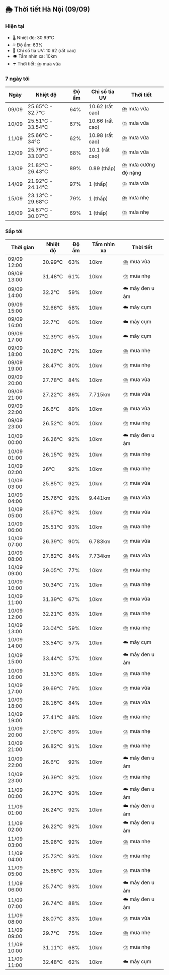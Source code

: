 ## 🌦️ Thời tiết Hà Nội (09/09)

### Hiện tại

- 🌡️ Nhiệt độ: 30.99℃
- 💦 Độ ẩm: 63%
- 🌟 Chỉ số tia UV: 10.62 (rất cao)
- 👁️ Tầm nhìn xa: 10km
- ☂️ Thời tiết: ⛈️ mưa vừa

### 7 ngày tới

| Ngày | Nhiệt độ | Độ ẩm | Chỉ số tia UV | Thời tiết |
| --- | --- | --- | --- | --- |
| 09/09 | 25.65℃ - 32.7℃ | 64% | 10.62 (rất cao) | ⛈️ mưa vừa |
| 10/09 | 25.51℃ - 33.54℃ | 67% | 10.66 (rất cao) | ⛈️ mưa vừa |
| 11/09 | 25.66℃ - 34℃ | 62% | 10.98 (rất cao) | ⛈️ mưa vừa |
| 12/09 | 25.79℃ - 33.03℃ | 68% | 10.1 (rất cao) | ⛈️ mưa vừa |
| 13/09 | 21.82℃ - 26.43℃ | 89% | 0.89 (thấp) | ⛈️ mưa cường độ nặng |
| 14/09 | 21.92℃ - 24.14℃ | 97% | 1 (thấp) | ⛈️ mưa vừa |
| 15/09 | 23.13℃ - 29.68℃ | 79% | 1 (thấp) | ⛈️ mưa nhẹ |
| 16/09 | 24.67℃ - 30.07℃ | 69% | 1 (thấp) | ⛈️ mưa nhẹ |

### Sắp tới

| Thời gian | Nhiệt độ | Độ ẩm | Tầm nhìn xa | Thời tiết |
| --- | --- | --- | --- | --- |
| 09/09 12:00 | 30.99℃ | 63% | 10km | ⛈️ mưa vừa |
| 09/09 13:00 | 31.48℃ | 61% | 10km | ⛈️ mưa nhẹ |
| 09/09 14:00 | 32.2℃ | 59% | 10km | ☁️ mây đen u ám |
| 09/09 15:00 | 32.66℃ | 58% | 10km | ☁️ mây cụm |
| 09/09 16:00 | 32.7℃ | 60% | 10km | ☁️ mây cụm |
| 09/09 17:00 | 32.39℃ | 65% | 10km | ☁️ mây cụm |
| 09/09 18:00 | 30.26℃ | 72% | 10km | ⛈️ mưa nhẹ |
| 09/09 19:00 | 28.47℃ | 80% | 10km | ⛈️ mưa nhẹ |
| 09/09 20:00 | 27.78℃ | 84% | 10km | ⛈️ mưa vừa |
| 09/09 21:00 | 27.22℃ | 86% | 7.715km | ⛈️ mưa vừa |
| 09/09 22:00 | 26.6℃ | 89% | 10km | ⛈️ mưa vừa |
| 09/09 23:00 | 26.52℃ | 90% | 10km | ⛈️ mưa nhẹ |
| 10/09 00:00 | 26.26℃ | 92% | 10km | ☁️ mây đen u ám |
| 10/09 01:00 | 26.15℃ | 92% | 10km | ⛈️ mưa nhẹ |
| 10/09 02:00 | 26℃ | 92% | 10km | ⛈️ mưa nhẹ |
| 10/09 03:00 | 25.85℃ | 92% | 10km | ⛈️ mưa vừa |
| 10/09 04:00 | 25.76℃ | 92% | 9.441km | ⛈️ mưa vừa |
| 10/09 05:00 | 25.67℃ | 92% | 10km | ⛈️ mưa vừa |
| 10/09 06:00 | 25.51℃ | 93% | 10km | ⛈️ mưa nhẹ |
| 10/09 07:00 | 26.39℃ | 90% | 6.783km | ⛈️ mưa vừa |
| 10/09 08:00 | 27.82℃ | 84% | 7.734km | ⛈️ mưa vừa |
| 10/09 09:00 | 29.05℃ | 77% | 10km | ⛈️ mưa nhẹ |
| 10/09 10:00 | 30.34℃ | 71% | 10km | ⛈️ mưa nhẹ |
| 10/09 11:00 | 31.39℃ | 67% | 10km | ⛈️ mưa vừa |
| 10/09 12:00 | 32.21℃ | 63% | 10km | ⛈️ mưa nhẹ |
| 10/09 13:00 | 33.04℃ | 59% | 10km | ⛈️ mưa nhẹ |
| 10/09 14:00 | 33.54℃ | 57% | 10km | ☁️ mây cụm |
| 10/09 15:00 | 33.44℃ | 57% | 10km | ☁️ mây đen u ám |
| 10/09 16:00 | 31.53℃ | 68% | 10km | ⛈️ mưa nhẹ |
| 10/09 17:00 | 29.69℃ | 79% | 10km | ⛈️ mưa vừa |
| 10/09 18:00 | 28.16℃ | 84% | 10km | ⛈️ mưa vừa |
| 10/09 19:00 | 27.41℃ | 88% | 10km | ⛈️ mưa nhẹ |
| 10/09 20:00 | 27.06℃ | 89% | 10km | ⛈️ mưa nhẹ |
| 10/09 21:00 | 26.82℃ | 91% | 10km | ⛈️ mưa nhẹ |
| 10/09 22:00 | 26.6℃ | 92% | 10km | ☁️ mây đen u ám |
| 10/09 23:00 | 26.39℃ | 92% | 10km | ⛈️ mưa nhẹ |
| 11/09 00:00 | 26.27℃ | 93% | 10km | ☁️ mây đen u ám |
| 11/09 01:00 | 26.24℃ | 92% | 10km | ☁️ mây đen u ám |
| 11/09 02:00 | 26.22℃ | 92% | 10km | ☁️ mây đen u ám |
| 11/09 03:00 | 25.96℃ | 92% | 10km | ⛈️ mưa nhẹ |
| 11/09 04:00 | 25.73℃ | 93% | 10km | ⛈️ mưa nhẹ |
| 11/09 05:00 | 25.66℃ | 93% | 10km | ⛈️ mưa nhẹ |
| 11/09 06:00 | 25.74℃ | 93% | 10km | ☁️ mây đen u ám |
| 11/09 07:00 | 26.74℃ | 88% | 10km | ☁️ mây đen u ám |
| 11/09 08:00 | 28.07℃ | 83% | 10km | ⛈️ mưa vừa |
| 11/09 09:00 | 29.7℃ | 75% | 10km | ⛈️ mưa nhẹ |
| 11/09 10:00 | 31.11℃ | 68% | 10km | ⛈️ mưa nhẹ |
| 11/09 11:00 | 32.48℃ | 62% | 10km | ☁️ mây cụm |
